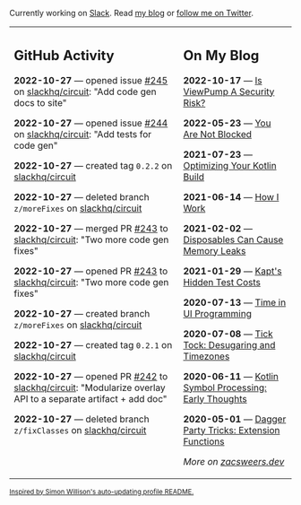 Currently working on [Slack](https://slack.com/). Read [my blog](https://zacsweers.dev/) or [follow me on Twitter](https://twitter.com/ZacSweers).

<table><tr><td valign="top" width="60%">

## GitHub Activity
<!-- githubActivity starts -->
**2022-10-27** — opened issue [#245](https://github.com/slackhq/circuit/issues/245) on [slackhq/circuit](https://github.com/slackhq/circuit): "Add code gen docs to site"

**2022-10-27** — opened issue [#244](https://github.com/slackhq/circuit/issues/244) on [slackhq/circuit](https://github.com/slackhq/circuit): "Add tests for code gen"

**2022-10-27** — created tag `0.2.2` on [slackhq/circuit](https://github.com/slackhq/circuit)

**2022-10-27** — deleted branch `z/moreFixes` on [slackhq/circuit](https://github.com/slackhq/circuit)

**2022-10-27** — merged PR [#243](https://github.com/slackhq/circuit/pull/243) to [slackhq/circuit](https://github.com/slackhq/circuit): "Two more code gen fixes"

**2022-10-27** — opened PR [#243](https://github.com/slackhq/circuit/pull/243) to [slackhq/circuit](https://github.com/slackhq/circuit): "Two more code gen fixes"

**2022-10-27** — created branch `z/moreFixes` on [slackhq/circuit](https://github.com/slackhq/circuit)

**2022-10-27** — created tag `0.2.1` on [slackhq/circuit](https://github.com/slackhq/circuit)

**2022-10-27** — opened PR [#242](https://github.com/slackhq/circuit/pull/242) to [slackhq/circuit](https://github.com/slackhq/circuit): "Modularize overlay API to a separate artifact + add doc"

**2022-10-27** — deleted branch `z/fixClasses` on [slackhq/circuit](https://github.com/slackhq/circuit)
<!-- githubActivity ends -->
</td><td valign="top" width="40%">

## On My Blog
<!-- blog starts -->
**2022-10-17** — [Is ViewPump A Security Risk?](https://www.zacsweers.dev/is-viewpump-a-security-risk/)

**2022-05-23** — [You Are Not Blocked](https://www.zacsweers.dev/you-are-not-blocked/)

**2021-07-23** — [Optimizing Your Kotlin Build](https://www.zacsweers.dev/optimizing-your-kotlin-build/)

**2021-06-14** — [How I Work](https://www.zacsweers.dev/how-i-work/)

**2021-02-02** — [Disposables Can Cause Memory Leaks](https://www.zacsweers.dev/disposables-can-cause-memory-leaks/)

**2021-01-29** — [Kapt's Hidden Test Costs](https://www.zacsweers.dev/kapts-hidden-test-costs/)

**2020-07-13** — [Time in UI Programming](https://www.zacsweers.dev/time-in-ui/)

**2020-07-08** — [Tick Tock: Desugaring and Timezones](https://www.zacsweers.dev/ticktock-desugaring-timezones/)

**2020-06-11** — [Kotlin Symbol Processing: Early Thoughts](https://www.zacsweers.dev/kotlin-symbol-processor-early-thoughts/)

**2020-05-01** — [Dagger Party Tricks: Extension Functions](https://www.zacsweers.dev/dagger-party-tricks-extension-functions/)
<!-- blog ends -->
_More on [zacsweers.dev](https://zacsweers.dev/)_
</td></tr></table>

<sub><a href="https://simonwillison.net/2020/Jul/10/self-updating-profile-readme/">Inspired by Simon Willison's auto-updating profile README.</a></sub>